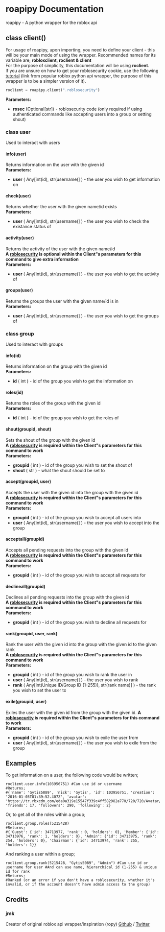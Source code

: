 # roapipy Documentation
roapipy - A python wrapper for the roblox api
## class client()
For usage of roapipy, upon importing, you need to define your client - this will be your main mode of using the wrapper. Recommended names for its variable are; **robloxclient, roclient & client**<br>
For the purpose of simplicity, this documentation will be using **roclient**.<br>
If you are unsure on how to get your roblosecurity cookie, use the following [tutorial](https://ro.py.jmk.gg/dev/roblosecurity/) (link from popular roblox python api wrapper, the purpose of this wrapper is to be a simpler version of it).
```py
roclient = roapipy.client(".roblosecurity")
```
**Parameters:**
*  **rosec** (Optional[str]) - roblosecurity code (only required if using authenticated commands like accepting users into a group or setting shout)
### class user
Used to interact with users
#### info(user)
Returns information on the user with the given id<br>
**Parameters:**
*  **user** ( Any[int(id), str(username)] ) - the user you wish to get information on
#### check(user)
Returns whether the user with the given name/id exists<br>
**Parameters:**
*  **user** ( Any[int(id), str(username)] ) - the user you wish to check the existance status of
#### activity(user)
Returns the activity of the user with the given name/id<br>
**A [roblosecurity](https://ro.py.jmk.gg/dev/roblosecurity/) is __optional__ within the Client"s parameters for this command to give extra information**<br>
**Parameters:**
*  **user** ( Any[int(id), str(username)] ) - the user you wish to get the activity of
#### groups(user)
Returns the groups the user with the given name/id is in<br>
**Parameters:**
*  **user** ( Any[int(id), str(username)] ) - the user you wish to get the groups of
### class group
Used to interact with groups
#### info(id)
Returns information on the group with the given id<br>
**Parameters:**
*  **id** ( int ) - id of the group you wish to get the information on
#### roles(id)
Returns the roles of the group with the given id<br>
**Parameters:**
*  **id** ( int ) - id of the group you wish to get the roles of
#### shout(groupid, shout)
Sets the shout of the group with the given id<br>
**A [roblosecurity](https://ro.py.jmk.gg/dev/roblosecurity/) is required within the Client"s parameters for this command to work**<br>
**Parameters:**
* **groupid** ( int ) - id of the group you wish to set the shout of
* **shout** ( str ) - what the shout should be set to
#### accept(groupid, user)
Accepts the user with the given id into the group with the given id<br>
**A [roblosecurity](https://ro.py.jmk.gg/dev/roblosecurity/) is required within the Client"s parameters for this command to work**<br>
**Parameters:**
* **groupid** ( int ) - id of the group you wish to accept all users into
* **user** ( Any[int(id), str(username)] ) - the user you wish to accept into the group
#### acceptall(groupid)
Accepts all pending requests into the group with the given id<br>
**A [roblosecurity](https://ro.py.jmk.gg/dev/roblosecurity/) is required within the Client"s parameters for this command to work**<br>
**Parameters:**
* **groupid** ( int ) - id of the group you wish to accept all requests for
#### declineall(groupid)
Declines all pending requests into the group with the given id<br>
**A [roblosecurity](https://ro.py.jmk.gg/dev/roblosecurity/) is required within the Client"s parameters for this command to work**<br>
**Parameters:**
* **groupid** ( int ) - id of the group you wish to decline all requests for
#### rank(groupid, user, rank)
Rank the user with the given id into the group with the given id to the given rank<br>
**A [roblosecurity](https://ro.py.jmk.gg/dev/roblosecurity/) is required within the Client"s parameters for this command to work**<br>
**Parameters:**
* **groupid** ( int ) - id of the group you wish to rank the user in
* **user** ( Any[int(id), str(username)] ) - the user you wish to rank
* **rank** ( Any[int(Unique ID/Group ID (1-255)), str(rank name)] ) - the rank you wish to set the user to
#### exile(groupid, user)
Exiles the user with the given id from the group with the given id.
**A [roblosecurity](https://ro.py.jmk.gg/dev/roblosecurity/) is required within the Client"s parameters for this command to work**<br>
**Parameters:**
* **groupid** ( int ) - id of the group you wish to exile the user from
* **user** ( Any[int(id), str(username)] ) - the user you wish to exile from the group
## Examples
To get information on a user, the following code would be written;
```
roclient.user.info(103956751) #Can use id or username
#Returns;
#{'name': 'Gytis5089', 'nick': 'Gytis', 'id': 103956751, 'creation': '2016-01-05T01:39:52.407Z', 'avatar': 'https://tr.rbxcdn.com/eda0a319e15547f339c4ff582982a770/720/720/Avatar/Png', 'friends': 17, 'followers': 290, 'following': 2}
```
Or, to get all of the roles within a group;
```
roclient.group.roles(5215428)
#Returns;
#{'Guest': {'id': 34713977, 'rank': 0, 'holders': 0}, 'Member': {'id': 34713976, 'rank': 1, 'holders': 0}, 'Admin': {'id': 34713975, 'rank': 254, 'holders': 0}, 'Chairman': {'id': 34713974, 'rank': 255, 'holders': 1}}
```
And ranking a user within a group;
```
roclient.group.rank(5215428, "Gytis5089", "Admin") #Can use id or username for user #And can use name, hierarchical id (1-255) & unique id for rank
#Returns;
#Ranked (or an error if you don't have a roblosecurity, whether it's invalid, or if the account doesn't have admin access to the group)
```
## Credits
### jmk
Creator of original roblox api wrapper/inspiration (ropy)
[Github](https://github.com/jmkd3v) / [Twitter](https://twitter.com/jmkdev)